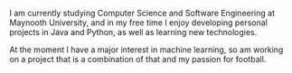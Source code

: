 I am currently studying Computer Science and Software Engineering at Maynooth University, and in my free time I enjoy developing personal projects in Java and Python, as well as learning new technologies.

At the moment I have a major interest in machine learning, so am working on a project that is a combination of that and my passion for football.
